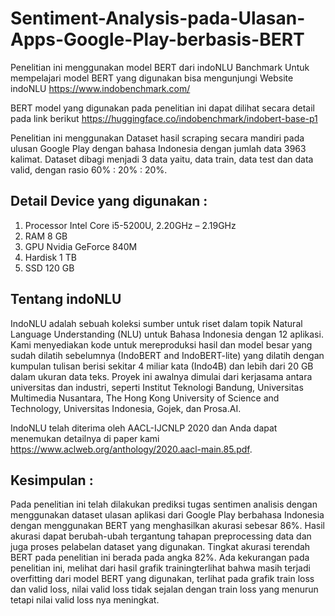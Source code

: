 # Sentiment-Analysis-pada-Ulasan-Apps-Google-Play-berbasis-BERT
Penelitian ini menggunakan model BERT dari indoNLU Banchmark
Untuk mempelajari model BERT yang digunakan bisa mengunjungi Website indoNLU
https://www.indobenchmark.com/

BERT model yang digunakan pada penelitian ini dapat dilihat secara detail pada link berikut
https://huggingface.co/indobenchmark/indobert-base-p1

Penelitian ini menggunakan Dataset hasil scraping secara mandiri pada ulusan Google Play dengan bahasa Indonesia dengan jumlah data 3963 kalimat.
Dataset dibagi menjadi 3 data yaitu, data train, data test dan data valid, dengan rasio 60% : 20% : 20%.

## Detail Device yang digunakan :
1.	Processor Intel Core i5-5200U, 2.20GHz – 2.19GHz
2.	RAM 8 GB
3.	GPU Nvidia GeForce 840M
4.	Hardisk 1 TB
5.	SSD 120 GB

## Tentang indoNLU 
IndoNLU adalah sebuah koleksi sumber untuk riset dalam topik Natural Language Understanding (NLU) untuk Bahasa Indonesia dengan 12 aplikasi. Kami menyediakan kode untuk mereproduksi hasil dan model besar yang sudah dilatih sebelumnya (IndoBERT and IndoBERT-lite) yang dilatih dengan kumpulan tulisan berisi sekitar 4 miliar kata (Indo4B) dan lebih dari 20 GB dalam ukuran data teks. Proyek ini awalnya dimulai dari kerjasama antara universitas dan industri, seperti Institut Teknologi Bandung, Universitas Multimedia Nusantara, The Hong Kong University of Science and Technology, Universitas Indonesia, Gojek, dan Prosa.AI.

IndoNLU telah diterima oleh AACL-IJCNLP 2020 dan Anda dapat menemukan detailnya di paper kami https://www.aclweb.org/anthology/2020.aacl-main.85.pdf.

## Kesimpulan :
Pada penelitian ini telah dilakukan prediksi tugas sentimen analisis dengan menggunakan dataset ulasan aplikasi dari Google Play berbahasa 
Indonesia dengan menggunakan BERT yang menghasilkan akurasi sebesar 86%. Hasil akurasi dapat berubah-ubah tergantung tahapan preprocessing data 
dan juga proses pelabelan dataset yang digunakan. Tingkat akurasi terendah BERT pada penelitian ini berada pada angka 82%.
Ada kekurangan pada penelitian ini, melihat dari hasil grafik trainingterlihat bahwa masih terjadi overfitting dari model BERT yang digunakan, 
terlihat pada grafik train loss dan valid loss, nilai valid loss tidak sejalan dengan train loss yang menurun tetapi nilai valid loss nya meningkat.

